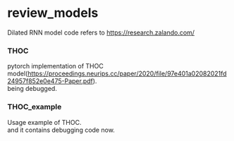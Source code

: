 # review_models
Dilated RNN model code refers to https://research.zalando.com/

### THOC
pytorch implementation of THOC model(https://proceedings.neurips.cc/paper/2020/file/97e401a02082021fd24957f852e0e475-Paper.pdf).   
being debugged.

### THOC_example
Usage example of THOC.   
and it contains debugging code now.
